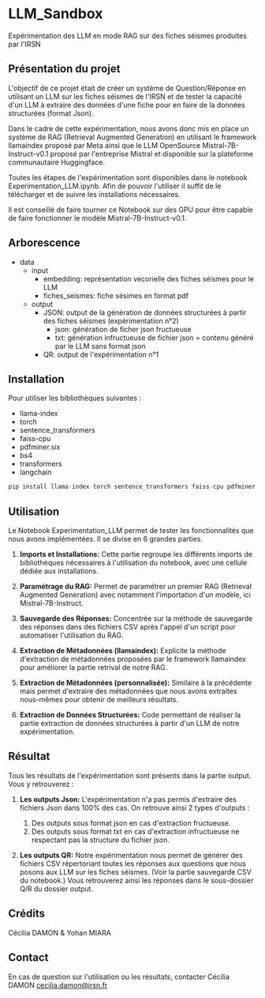 # LLM_Sandbox

Expérimentation des LLM en mode RAG sur des fiches séismes produites par l'IRSN

## Présentation du projet

L'objectif de ce projet était de créer un système de Question/Réponse en utilisant un LLM sur les fiches séismes de l'IRSN et de tester la capacité d'un LLM à extraire des données d'une fiche pour en faire de la données structurées (format Json).

Dans le cadre de cette expérimentation, nous avons donc mis en place un système de RAG (Retrieval Augmented Generation) en utilisant le framework llamaindex proposé par Meta ainsi que le LLM OpenSource Mistral-7B-Instruct-v0.1 proposé par l'entreprise Mistral et disponible sur la plateforme communautaire Huggingface.

Toutes les étapes de l'expérimentation sont disponibles dans le notebook Experimentation_LLM.ipynb. Afin de pouvoir l'utiliser il suffit de le télécharger et de suivre les installations nécessaires.

Il est conseillé de faire tourner ce Notebook sur des GPU pour être capable de faire fonctionner le modèle Mistral-7B-Instruct-v0.1.

## Arborescence
- data
  - input
    - embedding: représentation vecorielle des fiches séismes pour le LLM
    - fiches_seismes: fiche sésimes en format pdf
  - output
    - JSON: output de la génération de données structurées à partir des fiches séismes (expérimentation n°2)
      - json: génération de ficher json fructueuse
      - txt: génération infructueuse de fichier json = contenu généré par le LLM sans format json
    - QR: output de l'expérimentation n°1







## Installation

Pour utiliser les bibliothèques suivantes :
- llama-index
- torch
- sentence_transformers
- faiss-cpu
- pdfminer.six
- bs4
- transformers
- langchain

```python
pip install llama-index torch sentence_transformers faiss-cpu pdfminer.six bs4 transformers langchain
```


## Utilisation

Le Notebook Experimentation_LLM permet de tester les fonctionnalités que nous avons implémentées. Il se divise en 6 grandes parties.

1. **Imports et Installations:** Cette partie regroupe les différents imports de bibliothèques nécessaires à l'utilisation du notebook, avec une cellule dédiée aux installations.

2. **Paramétrage du RAG:** Permet de paramétrer un premier RAG (Retrieval Augmented Generation) avec notamment l'importation d'un modèle, ici Mistral-7B-Instruct.

3. **Sauvegarde des Réponses:** Concentrée sur la méthode de sauvegarde des réponses dans des fichiers CSV après l'appel d'un script pour automatiser l'utilisation du RAG.

4. **Extraction de Métadonnées (llamaindex):** Explicite la méthode d'extraction de métadonnées proposées par le framework llamaindex pour améliorer la partie retrival de notre RAG.

5. **Extraction de Métadonnées (personnalisée):** Similaire à la précédente mais permet d'extraire des métadonnées que nous avons extraites nous-mêmes pour obtenir de meilleurs résultats.

6. **Extraction de Données Structurées:** Code permettant de réaliser la partie extraction de données structurées à partir d'un LLM de notre expérimentation.

## Résultat

Tous les résultats de l'expérimentation sont présents dans la partie output. Vous y retrouverez :

1. **Les outputs Json:** L'expérimentation n'a pas permis d'extraire des fichiers Json dans 100% des cas. On retrouve ainsi 2 types d'outputs :
   1. Des outputs sous format json en cas d'extraction fructueuse.
   2. Des outputs sous format txt en cas d'extraction infructueuse ne respectant pas la structure du fichier json.

2. **Les outputs QR:** Notre expérimentation nous permet de générer des fichiers CSV répertoriant toutes les réponses aux questions que nous posons aux LLM sur les fiches séismes. (Voir la partie sauvegarde CSV du notebook.) Vous retrouverez ainsi les réponses dans le sous-dossier Q/R du dossier output.


## Crédits

Cécilia DAMON & Yohan MIARA


## Contact
En cas de question sur l'utilisation ou les résultats, contacter Cécilia DAMON cecilia.damon@irsn.fr


